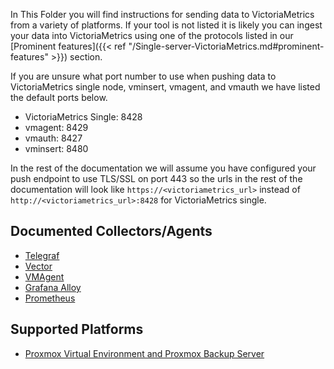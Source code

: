 In This Folder you will find instructions for sending data to VictoriaMetrics from a variety of platforms.
If your tool is not listed it is likely you can ingest your data into VictoriaMetrics using one of the protocols listed in our [Prominent features]({{< ref "/Single-server-VictoriaMetrics.md#prominent-features" >}}) section.

If you are unsure what port number to use when pushing data to VictoriaMetrics single node, vminsert, vmagent, and vmauth we have listed the default ports below.

- VictoriaMetrics Single: 8428
- vmagent: 8429
- vmauth: 8427
- vminsert: 8480

In the rest of the documentation we will assume you have configured your push endpoint to use TLS/SSL on port 443 so the urls in the rest of the documentation will look like `https://<victoriametrics_url>` instead of `http://<victoriametrics_url>:8428` for VictoriaMetrics single.

## Documented Collectors/Agents


* [Telegraf](https://docs.victoriametrics.com/data-ingestion/telegraf/)
* [Vector](https://docs.victoriametrics.com/data-ingestion/vector/)
* [VMAgent](https://docs.victoriametrics.com/data-ingestion/vmagent)
* [Grafana Alloy](https://docs.victoriametrics.com/data-ingestion/alloy/)
* [Prometheus](https://docs.victoriametrics.com/data-ingestion/prometheus/)


## Supported Platforms


* [Proxmox Virtual Environment and Proxmox Backup Server](https://docs.victoriametrics.com/data-ingestion/proxmox/)

